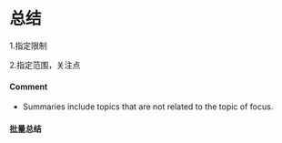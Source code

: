 # 总结

1.指定限制

2.指定范围，关注点

#### Comment
- Summaries include topics that are not related to the topic of focus.

#### 批量总结